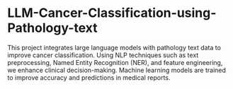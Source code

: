 # LLM-Cancer-Classification-using-Pathology-text
This project integrates large language models with pathology text data to improve cancer classification. Using NLP techniques such as text preprocessing, Named Entity Recognition (NER), and feature engineering, we enhance clinical decision-making. Machine learning models are trained to improve accuracy and predictions in medical reports.
